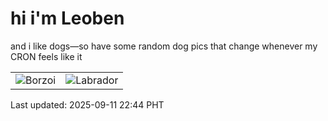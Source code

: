 # hi i'm Leoben

and i like dogs—so have some random dog pics that change whenever my CRON feels like it

|  |  |
|--------|----------|
| ![Borzoi](https://random-dog-vercel.vercel.app/api/random-borzoi?v=1757601845) | ![Labrador](https://random-dog-vercel.vercel.app/api/random-labrador?v=1757601845) |

Last updated: 2025-09-11 22:44 PHT
